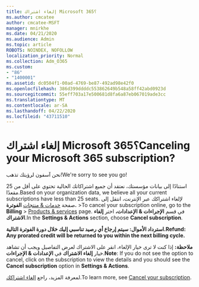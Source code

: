 ```yaml
---
title: إلغاء اشتراك Microsoft 365؟
ms.author: cmcatee
author: cmcatee-MSFT
manager: mnirkhe
ms.date: 04/21/2020
ms.audience: Admin
ms.topic: article
ROBOTS: NOINDEX, NOFOLLOW
localization_priority: Normal
ms.collection: Adm_O365
ms.custom:
- "86"
- "1400001"
ms.assetid: dc0504f1-00ad-4769-be87-492ad98e42f0
ms.openlocfilehash: 386d399ddddc553862649b548a58ff42abd0923d
ms.sourcegitcommit: 55eff703a17e500681d8fa6a87eb067019ade3cc
ms.translationtype: MT
ms.contentlocale: ar-SA
ms.lasthandoff: 04/22/2020
ms.locfileid: "43711510"
---
```

# <a name="canceling-your-microsoft-365-subscription"></a><span data-ttu-id="3218f-102">إلغاء اشتراك Microsoft 365؟</span><span class="sxs-lookup"><span data-stu-id="3218f-102">Canceling your Microsoft 365 subscription?</span></span>

<span data-ttu-id="3218f-103">نحن آسفون لرؤيتك تذهب!</span><span class="sxs-lookup"><span data-stu-id="3218f-103">We're sorry to see you go!</span></span>
  
<span data-ttu-id="3218f-104">استنادًا إلى بيانات مؤسستك، نعتقد أن جميع اشتراكاتك الحالية تحتوي على أقل من 25 مقعدًا.</span><span class="sxs-lookup"><span data-stu-id="3218f-104">Based on your organization data, we believe all your current subscriptions have less than 25 seats.</span></span> <span data-ttu-id="3218f-105">لإلغاء اشتراكك عبر الإنترنت، انتقل إلى صفحة [خدمات & منتجات](https://go.microsoft.com/fwlink/p/?linkid=842054) **الفوترة.** \></span><span class="sxs-lookup"><span data-stu-id="3218f-105">To cancel your subscription online, go to the **Billing** \> [Products & services](https://go.microsoft.com/fwlink/p/?linkid=842054) page.</span></span> <span data-ttu-id="3218f-106">في قسم **الإجراءات & الإعدادات،** اختر **إلغاء الاشتراك**.</span><span class="sxs-lookup"><span data-stu-id="3218f-106">In the **Settings & Actions** section, choose **Cancel subscription**.</span></span>
  
<span data-ttu-id="3218f-107">**استرداد الأموال: سيتم إرجاع أي رصيد تناسبي إليك خلال دورة الفوترة التالية.**</span><span class="sxs-lookup"><span data-stu-id="3218f-107">**Refund: Any prorated credit will be returned to you within the next billing cycle.**</span></span> 

<span data-ttu-id="3218f-108">**ملاحظة:** إذا كنت لا ترى خيار الإلغاء، انقر على الاشتراك لعرض التفاصيل ويجب أن تشاهد خيار **إلغاء الاشتراك** في **الإعدادات & الإجراءات**.</span><span class="sxs-lookup"><span data-stu-id="3218f-108">**Note**: If you do not see the option to cancel, click on the subscription to view the details and you should see the **Cancel subscription** option in **Settings & Actions**.</span></span> 

<span data-ttu-id="3218f-109">لمعرفة المزيد، راجع [إلغاء اشتراكك](https://docs.microsoft.com/office365/admin/subscriptions-and-billing/cancel-your-subscription).</span><span class="sxs-lookup"><span data-stu-id="3218f-109">To learn more, see [Cancel your subscription](https://docs.microsoft.com/office365/admin/subscriptions-and-billing/cancel-your-subscription).</span></span> 
